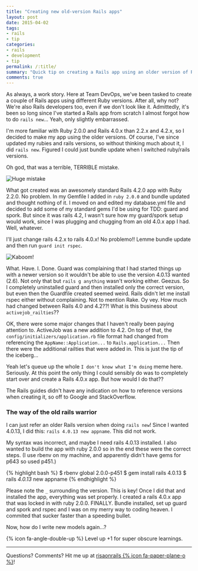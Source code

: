 ```yaml
---
title: "Creating new old-version Rails apps"
layout: post
date: 2015-04-02   
tags: 
- rails
- tip
categories: 
- rails
- development
- tip
permalink: /:title/
summary: "Quick tip on creating a Rails app using an older version of Rails than the one you've got already"
comments: true
---
```


As always, a work story. Here at Team DevOps, we've been tasked to create a couple of Rails apps using different Ruby versions. After all, why not? We're also Rails developers too, even if we don't look like it. Admittedly, it's been so long since I've started a Rails app from scratch I almost forgot how to do `rails new`... Yeah, only slightly embarrassed.

I'm more familiar with Ruby 2.0.0 and Rails 4.0.x than 2.2.x and 4.2.x, so I decided to make my app using the older versions. Of course, I've since updated my rubies and rails versions, so without thinking much about it, I did `rails new`. Figured I could just bundle update when I switched ruby/rails versions.

Oh god, that was a terrible, TERRIBLE mistake.

![Huge mistake](http://www.nicknotas.com/wp-content/uploads/2013/04/Ive_Made_a_Huge_Mistake.jpg)

What got created was an awesomely standard Rails 4.2.0 app with Ruby 2.2.0. No problem. In my Gemfile I added in `ruby 2.0.0` and bundle updated and thought nothing of it. I moved on and edited my database.yml file and decided to add some of my standard gems I'd be using for TDD: guard and spork. But since it was rails 4.2, I wasn't sure how my guard/spork setup would work, since I was plugging and chugging from an old 4.0.x app I had. Well, whatever.

I'll just change rails 4.2.x to rails 4.0.x! No problemo!! Lemme bundle update and then run `guard init rspec`. 

![Kaboom!](http://stream1.gifsoup.com/view/897102/mushroom-cloud-o.gif)

What. Have. I. Done. Guard was complaining that I had started things up with a newer version so it wouldn't be able to use the version 4.0.13 wanted (2.6). Not only that but `rails g anything` wasn't working either. Geezus. So I completely uninstalled guard and then installed only the correct version, but even then the Guardfile created seemed weird. Rails didn't let me install rspec either without complaining. Not to mention Rake. Oy vey. How much had changed between Rails 4.0 and 4.2??! What is this business about `activejob_railties`??

OK, there were some major changes that I haven't really been paying attention to. ActiveJob was a new addition to 4.2. On top of that, the `config/initializers/application.rb` file format had changed from referencing the `AppName::Application...` to `Rails.application...` Then there were the additional railties that were added in. This is just the tip of the iceberg...

Yeah let's queue up the whole `I don't know what I'm doing` meme here. Seriously. At this point the only thing I could sensibly do was to completely start over and create a Rails 4.0.x app. But how would I do that?? 

The Rails guides didn't have any indication on how to reference versions when creating it, so off to Google and StackOverflow.

### The way of the old rails warrior
I can just refer an older Rails version when doing `rails new`! Since I wanted 4.0.13, I did this: `rails 4.0.13 new appname`. This did not work.

My syntax was incorrect, and maybe I need rails 4.0.13 installed. I also wanted to build the app with ruby 2.0.0 so in the end these were the correct steps. (I use rbenv on my machine, and apparently didn't have gems for p643 so used p451.)

{% highlight bash %}
$ rbenv global 2.0.0-p451
$ gem install rails 4.0.13
$ rails _4.0.13_ new appname
{% endhighlight %}

Please note the `_` surrounding the version. This is key! Once I did that and installed the app, everything was set properly. I created a rails 4.0.x app that was locked in with ruby 2.0.0. FINALLY. Bundle installed, set up guard and spork and rspec and I was on my merry way to coding heaven. I commited that sucker faster than a speeding bullet.

Now, how do I write new models again...?

{% icon fa-angle-double-up %} Level up +1 for super obscure learnings.

***

Questions? Comments? Hit me up at [risaonrails {% icon fa-paper-plane-o %}][email]!

[email]: mailto:risaonrails@gmail.com